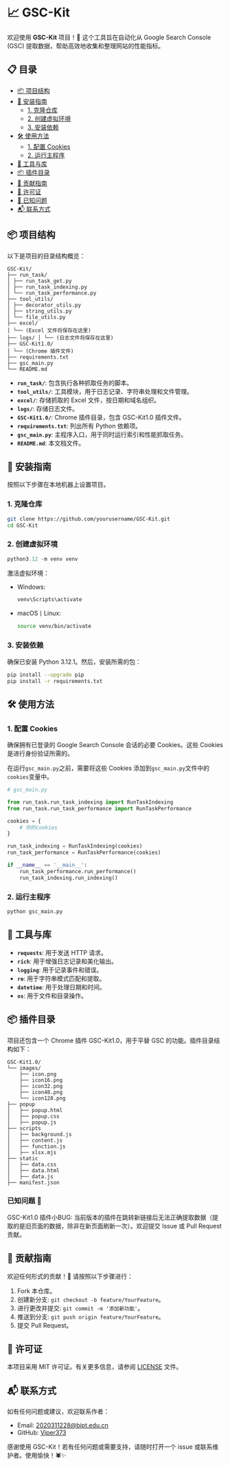 # 📈 GSC-Kit

欢迎使用 **GSC-Kit** 项目！🚀 这个工具旨在自动化从 Google Search Console (GSC) 提取数据，帮助高效地收集和整理网站的性能指标。

## 📋 目录

- [📦 项目结构](#-项目结构)
- [🔧 安装指南](#-安装指南)
    - [1. 克隆仓库](#1-克隆仓库)
    - [2. 创建虚拟环境](#2-创建虚拟环境)
    - [3. 安装依赖](#3-安装依赖)
- [🛠 使用方法](#-使用方法)
    - [1. 配置 Cookies](#1-配置-cookies)
    - [2. 运行主程序](#2-运行主程序)
- [🧰 工具与库](#-工具与库)
- [📦 插件目录](#-插件目录)
- [📝 贡献指南](#-贡献指南)
- [📄 许可证](#-许可证)
- [🐞 已知问题](#-已知问题)
- [📬 联系方式](#-联系方式)

## 📦 项目结构

以下是项目的目录结构概览：

```plaintext
GSC-Kit/ 
├── run_task/ 
│ ├── run_task_get.py 
│ ├── run_task_indexing.py 
│ └── run_task_performance.py 
├── tool_utils/ 
│ ├── decorator_utils.py 
│ ├── string_utils.py 
│ └── file_utils.py 
├── excel/ 
│ └── (Excel 文件将保存在这里) 
├── logs/ │ └── (日志文件将保存在这里) 
├── GSC-Kit1.0/ 
│ └── (Chrome 插件文件) 
├── requirements.txt 
├── gsc_main.py 
└── README.md
```

- **`run_task/`**: 包含执行各种抓取任务的脚本。
- **`tool_utils/`**: 工具模块，用于日志记录、字符串处理和文件管理。
- **`excel/`**: 存储抓取的 Excel 文件，按日期和域名组织。
- **`logs/`**: 存储日志文件。
- **`GSC-Kit1.0/`**: Chrome 插件目录，包含 GSC-Kit1.0 插件文件。
- **`requirements.txt`**: 列出所有 Python 依赖项。
- **`gsc_main.py`**: 主程序入口，用于同时运行索引和性能抓取任务。
- **`README.md`**: 本文档文件。

## 🔧 安装指南

按照以下步骤在本地机器上设置项目。

### 1. 克隆仓库

```bash
git clone https://github.com/yourusername/GSC-Kit.git
cd GSC-Kit
```

### 2. 创建虚拟环境
```python
python3.12 -m venv venv
```

激活虚拟环境：
  
- Windows:

  ```bash
  venv\Scripts\activate
  ```
- macOS丨Linux:

  ```bash
  source venv/bin/activate
  ```

### 3. 安装依赖
确保已安装 Python 3.12.1。然后，安装所需的包：
    
```bash
pip install --upgrade pip
pip install -r requirements.txt
```

## 🛠 使用方法
### 1. 配置 Cookies
确保拥有已登录的 Google Search Console 会话的必要 Cookies。这些 Cookies 是进行身份验证所需的。

在运行`gsc_main.py`之前，需要将这些 Cookies 添加到`gsc_main.py`文件中的`cookies`变量中。
```python
# gsc_main.py

from run_task.run_task_indexing import RunTaskIndexing
from run_task.run_task_performance import RunTaskPerformance

cookies = {
    # 你的cookies
}

run_task_indexing = RunTaskIndexing(cookies)
run_task_performance = RunTaskPerformance(cookies)

if __name__ == '__main__':
    run_task_performance.run_performance()
    run_task_indexing.run_indexing()
```

### 2. 运行主程序
```bash
python gsc_main.py
```

## 🧰 工具与库

- **`requests`**: 用于发送 HTTP 请求。
- **`rich`**: 用于增强日志记录和美化输出。
- **`logging`**: 用于记录事件和错误。
- **`re`**: 用于字符串模式匹配和提取。
- **`datetime`**: 用于处理日期和时间。
- **`os`**: 用于文件和目录操作。

## 📦 插件目录

项目还包含一个 Chrome 插件 GSC-Kit1.0，用于平替 GSC 的功能。插件目录结构如下：
```plaintext
GSC-Kit1.0/
└── images/
    ├── icon.png
    ├── icon16.png
    ├── icon32.png
    ├── icon48.png
    └── icon128.png
├── popup
│   ├── popup.html
│   ├── popup.css
│   ├── popup.js
├── scripts
│   ├── background.js
│   ├── content.js
│   ├── function.js
│   ├── xlsx.mjs
├── static
│   ├── data.css
│   ├── data.html
│   ├── data.js
├── manifest.json
```
### 已知问题 🐞
GSC-Kit1.0 插件小BUG: 当前版本的插件在跳转新链接后无法正确提取数据（提取的是旧页面的数据，除非在新页面刷新一次）。欢迎提交 Issue 或 Pull Request 贡献。

## 📝 贡献指南
欢迎任何形式的贡献！🎉 请按照以下步骤进行：

1. Fork 本仓库。
2. 创建新分支: `git checkout -b feature/YourFeature`。
3. 进行更改并提交: `git commit -m '添加新功能'`。
4. 推送到分支: `git push origin feature/YourFeature`。
5. 提交 Pull Request。

## 📄 许可证
本项目采用 MIT 许可证。有关更多信息，请参阅 [LICENSE](LICENSE) 文件。

## 📬 联系方式
如有任何问题或建议，欢迎联系作者：

- Email: [2020311228@bipt.edu.cn](mailto:2020311228@bipt.edu.cn)
- GitHub: [Viper373](https://github.com/Viper373)

感谢使用 GSC-Kit！若有任何问题或需要支持，请随时打开一个 issue 或联系维护者。使用愉快！🕷️✨ 
